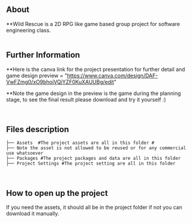 
## About
**Wild Rescue is a 2D RPG like game based group project for software engineering class.
<br>
<br>
## Further Information
**Here is the canva link for the project presentation for further detail and game design preview = "https://www.canva.com/design/DAF-VwFZmg0/xO9bhoiVQjYZF0KuXAUUBg/edit"

**Note the game design in the preview is the game during the planning stage, to see the final result please download and try it yourself :)

<br>

## Files description

```
├── Assets  #The project assets are all in this folder #
├── Note the asset is not allowed to be reused or for any commercial use whatsoever
├── Packages #The project packages and data are all in this folder
├── Project Settings #The project setting are all in this folder      
```
<br>

## How to open up the project
If you need the assets, it should all be in the project folder if not you can download it manually.

